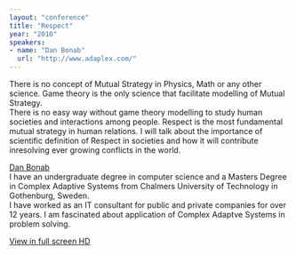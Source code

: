 ```yaml
---
layout: "conference"
title: "Respect"
year: "2010"
speakers:
- name: "Dan Bonab"
  url: "http://www.adaplex.com/"
---
```



There is no concept of Mutual Strategy in Physics, Math or any other science.
Game theory is the only science that facilitate modelling of Mutual Strategy.  
There is no easy way without game theory modelling to study human societies
and interactions among people. Respect is the most fundamental mutual strategy
in human relations. I will talk about the importance of scientific definition
of Respect in societies and how it will contribute inresolving ever growing
conflicts in the world.

[ Dan Bonab
](http://www.adaplex.com/)  
I have an undergraduate degree in computer science and a Masters Degree in
Complex Adaptive Systems from Chalmers University of Technology in Gothenburg,
Sweden.  
I have worked as an IT consultant for public and private companies for over 12
years. I am fascinated about application of Complex Adaptve Systems in problem
solving.


[ View in full screen HD
](https://www.youtube.com/embed/PbFErRci2bc?rel=0&hd=1)


[//]: # (Retrieved from https://web.archive.org/web/20210416135337/https://www.ideawave.ca/the-conference/respect)